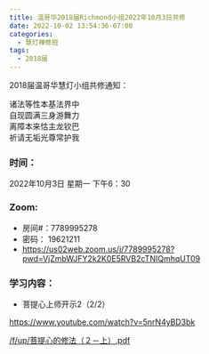 ```yaml
---
title: 温哥华2018届Richmond小组2022年10月3日共修
date: 2022-10-02 13:54:36-07:00
categories:
  - 慧灯禅修班
tags:
  - 2018届
---
```

2018届温哥华慧灯小组共修通知：

诸法等性本基法界中\
自现圆满三身游舞力\
离障本来怙主龙钦巴\
祈请无垢光尊常护我

### 时间：

2022年10月3日 星期一 下午6：30

### Zoom:

* 房间#：7789995278
* 密码： 19621211
* <https://us02web.zoom.us/j/7789995278?pwd=VjZmbWJFY2k2K0E5RVB2cTNIQmhqUT09>

### 学习内容：

* 菩提心上师开示2（2/2）

<https://www.youtube.com/watch?v=5nrN4yBD3bk>

[/f/up/菩提心的修法（２－上）.pdf](/f/up/菩提心的修法（２－上）.pdf)